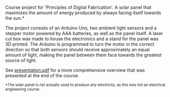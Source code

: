 Course project for 'Principles of Digital Fabrication'. A solar panel that maximizes the amount of energy produced by always facing itself towards the sun.*

The project consists of an Arduino Uno, two ambient light sensors and a stepper motor powered by AAA batteries, as well as the panel itself. A laser cut box was made to house the electronics and a stand for the panel was 3D printed. The Arduino is programmed to turn the motor in the correct direction so that both sensors should receive approximately an equal amount of light, making the panel between them face towards the greatest source of light.

See [presentation.pdf](presentation.pdf) for a more comprehensive overview that was presented at the end of the course.

<sub>*The solar panel is not actually used to produce any electricity, as this was not an electrical engineering course. </sub>
